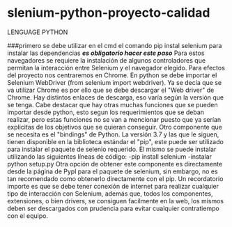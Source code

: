 # slenium-python-proyecto-calidad

LENGUAGE PYTHON

###primero se debe utilizar en el cmd el comando pip instal selenium para instalar las dependencias ***es obligatorio hacer este paso***
Para estos navegadores se requiere la instalación de algunos controladores que permitan la interacción entre Selenium
y el navegador elegido. Para efectos del proyecto nos centraremos en Chrome.
En python se debe importar el Selenium WebDriver (from selenium import webdriver). Ya se decía que se va utilizar Chrome
es por ello que se debe descargar el "Web driver" de Chrome. Hay distintos enlaces de descarga, eso varía según la versión
que se tenga.
Cabe destacar que hay otras muchas funciones que se pueden importar desde python, esto segun los requerimientos que se deban
realizar, pero estas funciones no se van a mencionar puesto que ya serían explicitas de los objetivos que se quieran conseguir.
Otro componente que se necesita es el "bindings" de Python. La versión 3.7 y las que le siguen, tienen disponible en la biblioteca
estándar el "pip", este puede ser utilizado para instalar el paquete de selenio requerido. El mismo se puede instalar utilizando
las siguientes líneas de código:
-pip install selenium
-instalar python setup.py
Otra opción de obtener este componente es directamente desde la página de Pypl para el paquete de selenium, sin embargo, no es tan
recomendado como obtenerlo directamente con el pip.
Un recordatorio importe es que se debe tener conexión de internet para realizar cualquier tipo de interacción con Selenium, además que,
todos los componentes, extensiones, o bien drivers, se consiguen facilmente en la web, los mismos deben ser descargados con prudencia
para evitar cualquier contratiempo con el equipo.
